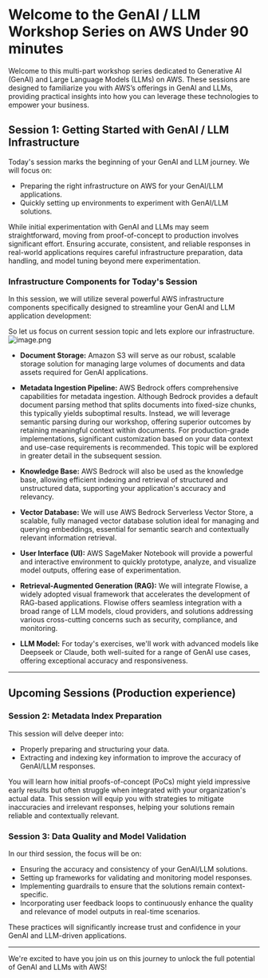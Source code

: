 # Welcome to the GenAI / LLM Workshop Series on AWS Under 90 minutes

Welcome to this multi-part workshop series dedicated to Generative AI (GenAI) and Large Language Models (LLMs) on AWS. These sessions are designed to familiarize you with AWS’s offerings in GenAI and LLMs, providing practical insights into how you can leverage these technologies to empower your business.

## Session 1: Getting Started with GenAI / LLM Infrastructure

Today's session marks the beginning of your GenAI and LLM journey. We will focus on:

- Preparing the right infrastructure on AWS for your GenAI/LLM applications.
- Quickly setting up environments to experiment with GenAI/LLM solutions.

While initial experimentation with GenAI and LLMs may seem straightforward, moving from proof-of-concept to production involves significant effort. Ensuring accurate, consistent, and reliable responses in real-world applications requires careful infrastructure preparation, data handling, and model tuning beyond mere experimentation.

### Infrastructure Components for Today's Session

In this session, we will utilize several powerful AWS infrastructure components specifically designed to streamline your GenAI and LLM application development:

So let us focus on current session topic and lets explore our infrastructure. 
![image.png](attachment:image.png)

- **Document Storage:** Amazon S3 will serve as our robust, scalable storage solution for managing large volumes of documents and data assets required for GenAI applications.

- **Metadata Ingestion Pipeline:** AWS Bedrock offers comprehensive capabilities for metadata ingestion. Although Bedrock provides a default document parsing method that splits documents into fixed-size chunks, this typically yields suboptimal results. Instead, we will leverage semantic parsing during our workshop, offering superior outcomes by retaining meaningful context within documents. For production-grade implementations, significant customization based on your data context and use-case requirements is recommended. This topic will be explored in greater detail in the subsequent session.

- **Knowledge Base:** AWS Bedrock will also be used as the knowledge base, allowing efficient indexing and retrieval of structured and unstructured data, supporting your application's accuracy and relevancy.

- **Vector Database:** We will use AWS Bedrock Serverless Vector Store, a scalable, fully managed vector database solution ideal for managing and querying embeddings, essential for semantic search and contextually relevant information retrieval.

- **User Interface (UI):** AWS SageMaker Notebook will provide a powerful and interactive environment to quickly prototype, analyze, and visualize model outputs, offering ease of experimentation.

- **Retrieval-Augmented Generation (RAG):** We will integrate Flowise, a widely adopted visual framework that accelerates the development of RAG-based applications. Flowise offers seamless integration with a broad range of LLM models, cloud providers, and solutions addressing various cross-cutting concerns such as security, compliance, and monitoring.

- **LLM Model:** For today's exercises, we'll work with advanced models like Deepseek or Claude, both well-suited for a range of GenAI use cases, offering exceptional accuracy and responsiveness.

---

## Upcoming Sessions (Production experience)

### Session 2: Metadata Index Preparation

This session will delve deeper into:

- Properly preparing and structuring your data.
- Extracting and indexing key information to improve the accuracy of GenAI/LLM responses.

You will learn how initial proofs-of-concept (PoCs) might yield impressive early results but often struggle when integrated with your organization's actual data. This session will equip you with strategies to mitigate inaccuracies and irrelevant responses, helping your solutions remain reliable and contextually relevant.

### Session 3: Data Quality and Model Validation

In our third session, the focus will be on:

- Ensuring the accuracy and consistency of your GenAI/LLM solutions.
- Setting up frameworks for validating and monitoring model responses.
- Implementing guardrails to ensure that the solutions remain context-specific.
- Incorporating user feedback loops to continuously enhance the quality and relevance of model outputs in real-time scenarios.

These practices will significantly increase trust and confidence in your GenAI and LLM-driven applications.

---

We're excited to have you join us on this journey to unlock the full potential of GenAI and LLMs with AWS!
